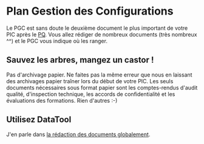 # Plan Gestion des Configurations

Le PGC est sans doute le deuxième document le plus important de votre PIC après le [PQ](documents/pq.md). Vous allez rédiger de nombreux documents (très nombreux ^^) et le PGC vous indique où les ranger.

## Sauvez les arbres, mangez un castor !

Pas d'archivage papier. Ne faites pas la même erreur que nous en laissant des archivages papier traîner lors du début de votre PIC. Les seuls documents nécessaires sous format papier sont les comptes-rendus d'audit qualité, d'inspection technique, les accords de confidentialité et les évaluations des formations. Rien d'autres :-)

## Utilisez DataTool

J'en parle dans [la rédaction des documents globalement](redaction.md).
